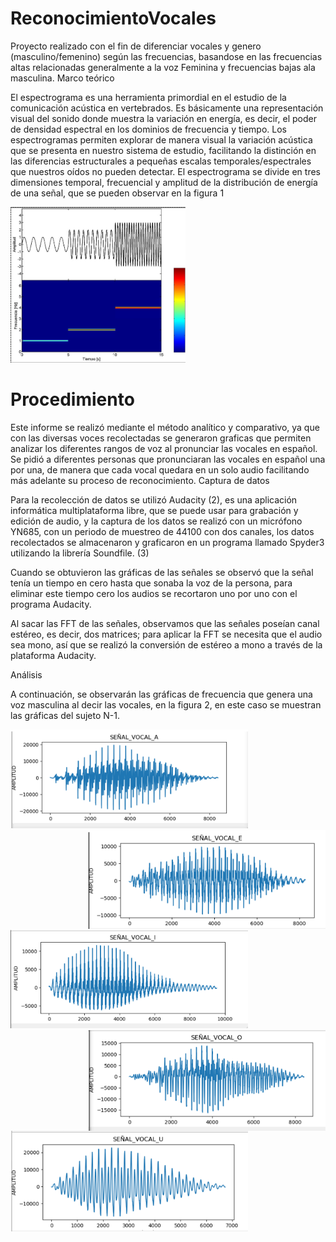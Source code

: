 # ReconocimientoVocales
Proyecto realizado con el fin de diferenciar vocales y genero (masculino/femenino) según las frecuencias, basandose en las frecuencias altas relacionadas generalmente a la voz Feminina y frecuencias bajas ala masculina.
Marco teórico 

El espectrograma es una herramienta primordial en el estudio de la comunicación acústica en vertebrados. Es básicamente una representación visual del sonido donde muestra la variación en energía, es decir, el poder de densidad espectral en los dominios de frecuencia y tiempo. Los espectrogramas permiten explorar de manera visual la variación acústica que se presenta en nuestro sistema de estudio, facilitando la distinción en las diferencias estructurales a pequeñas escalas temporales/espectrales que nuestros oídos no pueden detectar. El espectrograma se divide en tres dimensiones temporal, frecuencial y amplitud de la distribución de energía de una señal, que se pueden observar en la figura 1

<img src="https://github.com/AsogiPaola/ReconocimientoVocales/blob/main/images/1.png" width="280"/>


# Procedimiento 

Este informe se realizó mediante el método analítico y comparativo, ya que con las diversas voces recolectadas se generaron graficas que permiten analizar los diferentes rangos de voz al pronunciar las vocales en español. Se pidió a diferentes personas que pronunciaran las vocales en español una por una, de manera que cada vocal quedara en un solo audio facilitando más adelante su proceso de reconocimiento. 
Captura de datos 

Para la recolección de datos se utilizó Audacity (2), es una aplicación informática multiplataforma libre, que se puede usar para grabación y edición de audio, y la captura de los datos se realizó con un micrófono YN685, con un periodo de muestreo de 44100 con dos canales, los datos recolectados se almacenaron y graficaron en un programa llamado Spyder3 utilizando la librería Soundfile. (3) 

Cuando se obtuvieron las gráficas de las señales se observó que la señal tenía un tiempo en cero hasta que sonaba la voz de la persona, para eliminar este tiempo cero los audios se recortaron uno por uno con el programa Audacity. 

Al sacar las FFT de las señales, observamos que las señales poseían canal estéreo, es decir, dos matrices; para aplicar la FFT se necesita que el audio sea mono, así que se realizó la conversión de estéreo a mono a través de la plataforma Audacity.  

 
Análisis 

A continuación, se observarán las gráficas de frecuencia que genera una voz masculina al decir las vocales, en la figura 2, en este caso se muestran las gráficas del sujeto N-1.

<img src="https://github.com/AsogiPaola/ReconocimientoVocales/blob/main/images/sA.png" width="380"/> <img src="https://github.com/AsogiPaola/ReconocimientoVocales/blob/main/images/sE.png" align="right" width="380"/>

<img src="https://github.com/AsogiPaola/ReconocimientoVocales/blob/main/images/sI.png" width="380"/>
<img src="https://github.com/AsogiPaola/ReconocimientoVocales/blob/main/images/sO.png" align="right" width="380"/>
<img src="https://github.com/AsogiPaola/ReconocimientoVocales/blob/main/images/sU.png" width="380"/>




